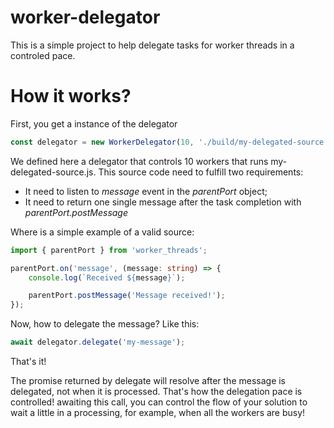 # worker-delegator

This is a simple project to help delegate tasks for worker threads in a controled pace.

# How it works?

First, you get a instance of the delegator

```TypeScript
const delegator = new WorkerDelegator(10, './build/my-delegated-source.js');
```

We defined here a delegator that controls 10 workers that runs my-delegated-source.js.
This source code need to fulfill two requirements:
* It need to listen to *message* event in the *parentPort* object;
* It need to return one single message after the task completion with *parentPort.postMessage*

Where is a simple example of a valid source:

```TypeScript
import { parentPort } from 'worker_threads';

parentPort.on('message', (message: string) => {
    console.log(`Received ${message}`);

    parentPort.postMessage('Message received!');
});
```

Now, how to delegate the message? Like this:

```TypeScript
await delegator.delegate('my-message');
```

That's it!

The promise returned by delegate will resolve after the message is delegated, not when it is processed. That's how the delegation pace is controlled! awaiting this call, you can control the flow of your solution to wait a little in a processing, for example, when all the workers are busy!
